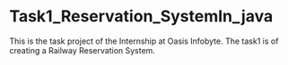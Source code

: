 # Task1_Reservation_SystemIn_java
This is the task project of the Internship at Oasis Infobyte. The task1 is of creating a Railway Reservation System.
